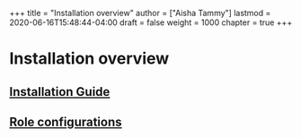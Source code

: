 +++
title = "Installation overview"
author = ["Aisha Tammy"]
lastmod = 2020-06-16T15:48:44-04:00
draft = false
weight = 1000
chapter = true
+++

# Installation overview

## [Installation Guide](guide)

## [Role configurations](roles)


